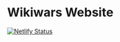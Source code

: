 # Wikiwars Website

[![Netlify Status](https://api.netlify.com/api/v1/badges/56e73fb9-520b-4749-bc91-8d72b9da4e6f/deploy-status)](https://app.netlify.com/sites/wikiwarsgg/deploys)